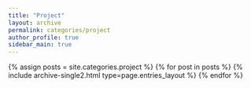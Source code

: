 ```yaml
---
title: "Project"
layout: archive
permalink: categories/project
author_profile: true
sidebar_main: true
--- 
```



{% assign posts = site.categories.project %}
{% for post in posts %} {% include archive-single2.html type=page.entries_layout %} {% endfor %}
